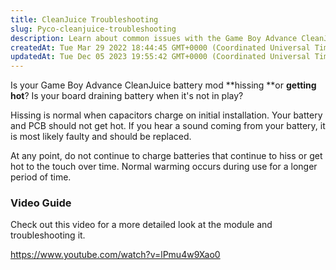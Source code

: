 ```yaml
---
title: CleanJuice Troubleshooting
slug: Pyco-cleanjuice-troubleshooting
description: Learn about common issues with the Game Boy Advance CleanJuice battery mod in this document. Discover why a hissing sound from the battery during installation is normal, but ongoing hissing or overheating could indicate a faulty or damaged battery that re
createdAt: Tue Mar 29 2022 18:44:45 GMT+0000 (Coordinated Universal Time)
updatedAt: Tue Dec 05 2023 19:55:42 GMT+0000 (Coordinated Universal Time)
---
```


Is your Game Boy Advance CleanJuice battery mod **hissing **or **getting hot**? Is your board draining battery when it's not in play?

Hissing is normal when capacitors charge on initial installation. Your battery and PCB should not get hot. If you hear a sound coming from your battery, it is most likely faulty and should be replaced.&#x20;

At any point, do not continue to charge batteries that continue to hiss or get hot to the touch over time. Normal warming occurs during use for a longer period of time.

### Video Guide

Check out this video for a more detailed look at the module and troubleshooting it. 

<https://www.youtube.com/watch?v=lPmu4w9Xao0>

